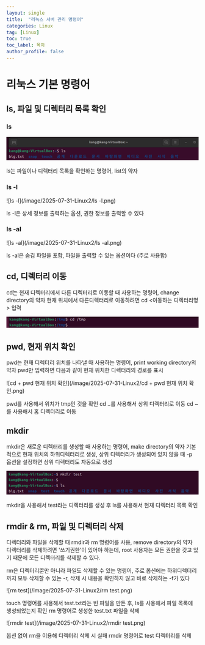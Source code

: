 ```yaml
---
layout: single
title:  "리눅스 서버 관리 명령어"
categories: Linux
tag: [Linux]
toc: true
toc_label: 목차
author_profile: false
---
```



# 리눅스 기본 명령어

## ls, 파일 및 디렉터리 목록 확인

### ls

![ls](/image/2025-07-31-Linux2/ls.png)

ls는 파일이나 디렉터리 목록을 확인하는 명령어, list의 약자

### ls -l

![ls -l](/image/2025-07-31-Linux2/ls -l.png)

ls -l은 상세 정보를 출력하는 옵션, 권한 정보를 출력할 수 있다

### ls -al

![ls -al](/image/2025-07-31-Linux2/ls -al.png)

ls -al은 숨김 파일을 포함, 파일을 출력할 수 있는 옵션이다 (주로 사용함)

## cd, 디렉터리 이동

cd는 현재 디렉터리에서 다른 디렉터리로 이동할 때 사용하는 명령어, change directory의 약자
현재 위치에서 다른디렉터리로 이동하려면 cd <이동하는 디렉터리명> 입력

![cd](/image/2025-07-31-Linux2/cd.png)

## pwd, 현재 위치 확인

pwd는 현재 디렉터리 위치를 나타낼 때 사용하는 명령어, print working directory의 약자
pwd만 입력하면 다음과 같이 현재 위치한 디렉터리의 경로를 표시

![cd + pwd 현재 위치 확인](/image/2025-07-31-Linux2/cd + pwd 현재 위치 확인.png)

pwd를 사용해서 위치가 tmp인 것을 확인 
cd ..를 사용해서 상위 디렉터리로 이동
cd ~를 사용해서 홈 디렉터리로 이동

## mkdir

mkdir은 새로운 디렉터리를 생성할 때 사용하는 명령어, make directory의 약자
기본적으로 현재 위치의 하위디렉터리로 생성, 상위 디렉터리가 생성되어 있지 않을 때
-p 옵션을 설정하면 상위 디렉터리도 자동으로 생성

![mkdir](/image/2025-07-31-Linux2/mkdir.png)

mkdir을 사용해서 test라는 디렉터리를 생성 후 ls를 사용해서 현재 디렉터리 목록 확인

## rmdir & rm, 파일 및 디렉터리 삭제

디렉터리와 파일을 삭제할 때 rmdir과 rm 명령어를 사용, remove directory의 약자
디렉터리를 삭제하려면 '쓰기권한'이 있어야 하는데, root 사용자는 모든 권한을 갖고 있기
때문에 모든 디렉터리를 삭제할 수 있다.

rm은 디렉터리뿐만 아니라 파일도 삭제할 수 있는 명령어, 주로 옵션에는 하위디렉터리까지
모두 삭제할 수 있는 -r, 삭제 시 내용을 확인하지 않고 바로 삭제하는 -f가 있다

![rm test](/image/2025-07-31-Linux2/rm test.png)

touch 명령어를 사용해서 test.txt라는 빈 파일을 만든 후,
ls를 사용해서 파일 목록에 생성되었는지 확인
rm 명령어로 생성한 test.txt 파일을 삭제 

![rmdir test](/image/2025-07-31-Linux2/rmdir test.png)

옵션 없이 rm을 이용해 디렉터리 삭제 시 실패
rmdir 명령어로 test 디렉터리를 삭제